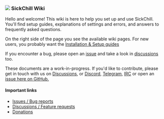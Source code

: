 ### ![](https://avatars1.githubusercontent.com/u/44020801?v=3&s=30) SickChill Wiki

Hello and welcome! This wiki is here to help you set up and use SickChill. You'll find setup guides, explanations of settings and errors, and answers to frequently asked questions.

On the right side of the page you see the available wiki pages. For new users, you probably want the [Installation & Setup guides](https://github.com/SickChill/SickChill/wiki/Installation-&-Configuration-Guides)

If you encounter a bug, please open an [issue](https://github.com/SickChill/SickChill/issues) and take a look in [discussions](https://github.com/SickChill/sickchill/discussions) too.

These documents are a work-in-progress. If you'd like to contribute, please get in touch with us on [Discussions](https://github.com/SickChill/SickChill/discussions/7323), or [Discord](https://discord.com/invite/U8WPBdf), [Telegram](https://t.me/sickchill), [IRC](https://kiwiirc.com/client/irc.freenode.net/?theme=basic#sickchill) or open an [issue here on GitHub.](https://github.com/SickChill/SickChill/issues)

#### Important links

- [Issues / Bug reports](https://github.com/SickChill/SickChill/issues)
- [Discussions / Feature requests](https://github.com/SickChill/SickChill/discussions)
- [Donations](https://github.com/SickChill/SickChill/wiki/Donations)
